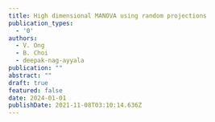 ```yaml
---
title: High dimensional MANOVA using random projections
publication_types:
  - '0'
authors:
  - V. Ong
  - B. Choi
  - deepak-nag-ayyala
publication: ""
abstract: ""
draft: true
featured: false
date: 2024-01-01
publishDate: 2021-11-08T03:10:14.636Z
---
```


